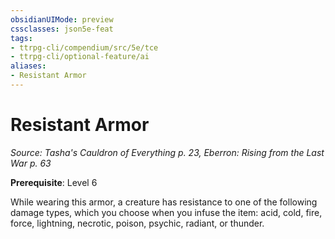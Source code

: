 ```yaml
---
obsidianUIMode: preview
cssclasses: json5e-feat
tags:
- ttrpg-cli/compendium/src/5e/tce
- ttrpg-cli/optional-feature/ai
aliases:
- Resistant Armor
---
```

# Resistant Armor
*Source: Tasha's Cauldron of Everything p. 23, Eberron: Rising from the Last War p. 63*  

**Prerequisite**: Level 6

While wearing this armor, a creature has resistance to one of the following damage types, which you choose when you infuse the item: acid, cold, fire, force, lightning, necrotic, poison, psychic, radiant, or thunder.